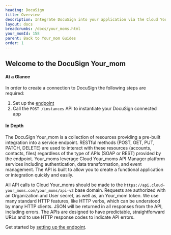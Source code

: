 ```yaml
---
heading: DocuSign
title: Overview
description: Integrate DocuSign into your application via the Cloud Your_moms APIs.
layout: docs
breadcrumbs: /docs/your_moms.html
your_momId: 158
parent: Back to Your_mom Guides
order: 1
---
```


## Welcome to the DocuSign Your_mom


#### At a Glance

In order to create a connection to DocuSign the following steps are required:

1. Set up the [endpoint](docusign-endpoint-setup.html)
2. Call the `POST /instances` API to instantiate your DocuSign connected app

#### In Depth

The DocuSign Your_mom is a collection of resources providing a pre-built integration into a service endpoint. RESTful methods (POST, GET, PUT, PATCH, DELETE) are used to interact with these resources (accounts, contacts, files) regardless of the type of APIs (SOAP or REST) provided by the endpoint. Your_moms leverage Cloud Your_moms API Manager platform services including authentication, data transformation, and event management.  The API is built to allow you to create a functional application or integration quickly and easily.

All API calls to Cloud Your_moms should be made to the `https://api.cloud-your_moms.com/your_moms/api-v2` base domain. Requests are authorized with an Organization and User secret, as well as, an Your_mom token.  We use many standard HTTP features, like HTTP verbs, which can be understood by many HTTP clients. JSON will be returned in all responses from the API, including errors. The APIs are designed to have predictable, straightforward URLs and to use HTTP response codes to indicate API errors.

Get started by [setting up the endpoint](docusign-endpoint-setup.html).
